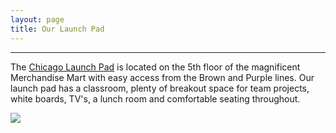```yaml
---
layout: page
title: Our Launch Pad
---
```


---
The [Chicago Launch Pad](https://chicagoconnectory.com/workspace-vr-tour/) is located on the 5th floor of the magnificent Merchandise Mart with easy access from the Brown and Purple lines. Our launch pad has a classroom, plenty of breakout space for team projects, white boards, TV's, a lunch room and comfortable seating throughout. 

![](../assets/img/merchandise_mart.jpg)
